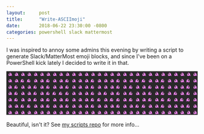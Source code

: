 ```yaml
---
layout:     post
title:      "Write-ASCIImoji"
date:       2018-06-22 23:30:00 -0800
categories: powershell slack mattermost
---
```

I was inspired to annoy some admins this evening by writing a script to generate Slack/MatterMost emoji blocks, and since I've been on a PowerShell kick lately I decided to write it in that.  
  
![oh wow](https://raw.githubusercontent.com/maikthulhu/Scripts/master/Misc/slackermost_ascii_art/oh_wow.gif)  
  
Beautiful, isn't it?  See [my scripts repo][scripts] for more info...

[scripts]: https://github.com/maikthulhu/Scripts/tree/master/Misc/slackermost_ascii_art
